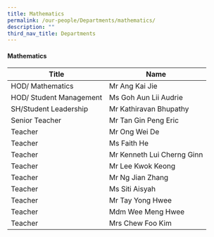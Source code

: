 ```yaml
---
title: Mathematics
permalink: /our-people/Departments/mathematics/
description: ""
third_nav_title: Departments
---
```

#### Mathematics

| Title | Name |
|---|---|
| HOD/ Mathematics | Mr Ang Kai Jie |
| HOD/ Student Management | Ms Goh Aun Lii Audrie |
| SH/Student Leadership | Mr Kathiravan Bhupathy |
| Senior Teacher | Mr Tan Gin Peng Eric |
| Teacher | Mr Ong Wei De |
| Teacher | Ms Faith He |
| Teacher | Mr Kenneth Lui Cherng Ginn |
| Teacher | Mr Lee Kwok Keong |
| Teacher  | Mr Ng Jian Zhang |
| Teacher  | Ms Siti Aisyah |
| Teacher  | Mr Tay Yong Hwee |
| Teacher  | Mdm Wee Meng Hwee  |
|  Teacher  | Mrs Chew Foo Kim |